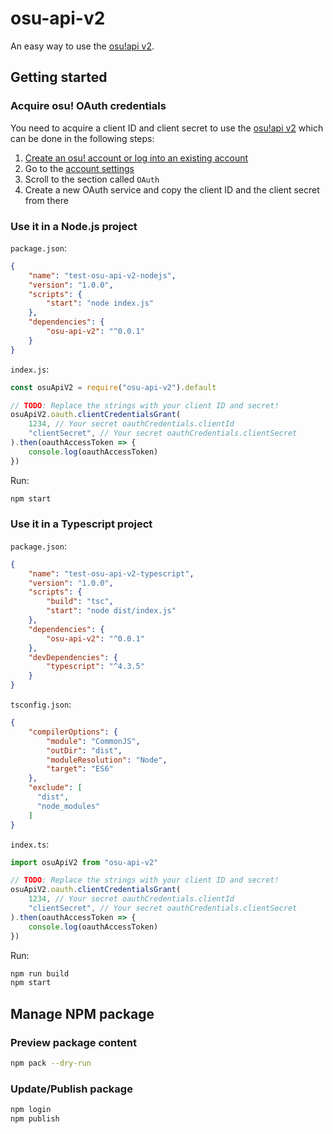 # osu-api-v2

An easy way to use the [osu!api v2](https://osu.ppy.sh/docs/index.html).

## Getting started

### Acquire osu! OAuth credentials

You need to acquire a client ID and client secret to use the [osu!api v2](https://osu.ppy.sh/docs/index.html) which can be done in the following steps:

1. [Create an osu! account or log into an existing account](https://osu.ppy.sh)
2. Go to the [account settings](https://osu.ppy.sh/home/account/edit)
3. Scroll to the section called `OAuth`
4. Create a new OAuth service and copy the client ID and the client secret from there

### Use it in a Node.js project

`package.json`:

```json
{
    "name": "test-osu-api-v2-nodejs",
    "version": "1.0.0",
    "scripts": {
        "start": "node index.js"
    },
    "dependencies": {
        "osu-api-v2": "^0.0.1"
    }
}
```

`index.js`:


```js
const osuApiV2 = require("osu-api-v2").default

// TODO: Replace the strings with your client ID and secret!
osuApiV2.oauth.clientCredentialsGrant(
    1234, // Your secret oauthCredentials.clientId
    "clientSecret", // Your secret oauthCredentials.clientSecret
).then(oauthAccessToken => {
    console.log(oauthAccessToken)
})
```

Run:

```sh
npm start
```

### Use it in a Typescript project

`package.json`:

```json
{
    "name": "test-osu-api-v2-typescript",
    "version": "1.0.0",
    "scripts": {
        "build": "tsc",
        "start": "node dist/index.js"
    },
    "dependencies": {
        "osu-api-v2": "^0.0.1"
    },
    "devDependencies": {
        "typescript": "^4.3.5"
    }
}
```

`tsconfig.json`:

```json
{
    "compilerOptions": {
        "module": "CommonJS",
        "outDir": "dist",
        "moduleResolution": "Node",
        "target": "ES6"
    },
    "exclude": [
      "dist",
      "node_modules"
    ]
}
```

`index.ts`:


```js
import osuApiV2 from "osu-api-v2"

// TODO: Replace the strings with your client ID and secret!
osuApiV2.oauth.clientCredentialsGrant(
    1234, // Your secret oauthCredentials.clientId
    "clientSecret", // Your secret oauthCredentials.clientSecret
).then(oauthAccessToken => {
    console.log(oauthAccessToken)
})
```

Run:

```sh
npm run build
npm start
```

## Manage NPM package

### Preview package content

```sh
npm pack --dry-run
```

### Update/Publish package

```sh
npm login
npm publish
```
